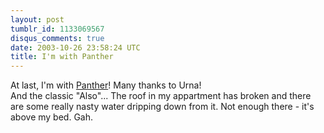 ```yaml
---
layout: post
tumblr_id: 1133069567
disqus_comments: true
date: 2003-10-26 23:58:24 UTC
title: I'm with Panther
---
```


At last, I'm with <a href="javascript:showme('stuff/panther.jpg&#38;lay=clean');">Panther</a>! Many thanks to Urna!
<br/>
And the classic "Also"... The roof in my appartment has broken and there are some really nasty water dripping down from it. Not enough there - it's above my bed. Gah.
